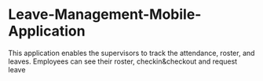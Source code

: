 # Leave-Management-Mobile-Application
This application enables the supervisors to track the attendance, roster, and leaves. Employees can see their roster, checkin&amp;checkout and request leave

